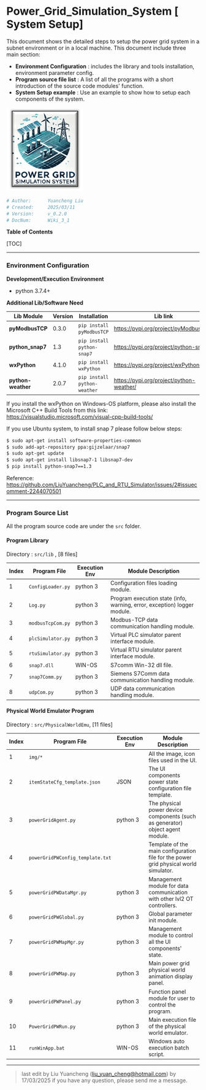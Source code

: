 # Power_Grid_Simulation_System [ System Setup]

This document shows the detailed steps to setup the power grid system in a subnet environment or in a local machine. This document include three main section:

- **Environment Configuration** : includes the library and tools installation, environment parameter config. 
- **Program source file list** : A list of all the programs with a short introduction of the source code modules' function.
- **System Setup example** : Use an example to show how to setup each components of the system.



![](../img/logo_small.png)

```python
# Author:      Yuancheng Liu
# Created:     2025/03/11
# Version:     v_0.2.0
# DocNum:      Wiki_3_1
```

**Table of Contents**

[TOC]

------

### Environment Configuration

**Development/Execution Environment** 

- python 3.7.4+

**Additional Lib/Software Need** 

| Lib Module         | Version | Installation                 | Lib link                                 |
| ------------------ | ------- | ---------------------------- | ---------------------------------------- |
| **pyModbusTCP**    | 0.3.0   | `pip install pyModbusTCP`    | https://pypi.org/project/pyModbusTCP/    |
| **python_snap7**   | 1.3     | `pip install python-snap7`   | https://pypi.org/project/python-snap7/   |
| **wxPython**       | 4.1.0   | `pip install wxPython`       | https://pypi.org/project/wxPython/       |
| **python-weather** | 2.0.7   | `pip install python-weather` | https://pypi.org/project/python-weather/ |

If you install the wxPython on Windows-OS platform, please also install the Microsoft C++ Build Tools from this link: https://visualstudio.microsoft.com/visual-cpp-build-tools/

If you use Ubuntu system, to install snap 7 please follow below steps:

```bash
$ sudo apt-get install software-properties-common
$ sudo add-apt-repository ppa:gijzelaar/snap7
$ sudo apt-get update
$ sudo apt-get install libsnap7-1 libsnap7-dev
$ pip install python-snap7==1.3
```

Reference: https://github.com/LiuYuancheng/PLC_and_RTU_Simulator/issues/2#issuecomment-2244070501



------

### Program Source List

All the program source code are under the `src` folder.

#### Program Library

Directory : `src/lib` , [8 files]

| Index | Program File      | Execution Env | Module Description                                           |
| ----- | ----------------- | ------------- | ------------------------------------------------------------ |
| 1     | `ConfigLoader.py` | python 3      | Configuration files loading module.                          |
| 2     | `Log.py`          | python 3      | Program execution state (info, warning, error, exception) logger module. |
| 3     | `modbusTcpCom.py` | python 3      | Modbus-TCP data communication handling module.               |
| 4     | `plcSimulator.py` | python 3      | Virtual PLC simulator parent interface module.               |
| 5     | `rtuSimulator.py` | python 3      | Virtual RTU simulator parent interface module.               |
| 6     | `snap7.dll`       | WIN-OS        | S7comm Win-32 dll file.                                      |
| 7     | `snap7Comm.py`    | python 3      | Siemens S7Comm data communication handling module.           |
| 8     | `udpCom.py`       | python 3      | UDP data communication handling module.                      |



#### Physical World Emulator Program

Directory : `src/PhysicalWorldEmu`, [11 files]

| Index | Program File                     | Execution Env | Module Description                                           |
| ----- | -------------------------------- | ------------- | ------------------------------------------------------------ |
| 1     | `img/*`                          |               | All the image, icon files used in the UI.                    |
| 2     | `itemStateCfg_template.json`     | JSON          | The UI components power state configuration file template.   |
| 3     | `powerGridAgent.py`              | python 3      | The physical power device components (such as generator) object agent module. |
| 4     | `powerGridPWConfig_template.txt` |               | Template of the main configuration file for the power grid physical world simulator. |
| 5     | `powerGridPWDataMgr.py`          | python 3      | Management module for data communication with other lvl2 OT controllers. |
| 6     | `powerGridPWGlobal.py`           | python 3      | Global parameter init module.                                |
| 7     | `powerGridPWMapMgr.py`           | python 3      | Management module to control all the UI components' state.   |
| 8     | `powerGridPWMap.py`              | python 3      | Main power grid physical world animation display panel.      |
| 9     | `powerGridPWPanel.py`            | python 3      | Function panel module for user to control the program.       |
| 10    | `PowerGridPWRun.py`              | python 3      | Main execution file of the physical world emulator.          |
| 11    | `runWinApp.bat`                  | WIN-OS        | Windows auto execution batch script.                         |





------

> last edit by Liu Yuancheng (liu_yuan_cheng@hotmail.com) by 17/03/2025 if you have any question, please send me a message. 

